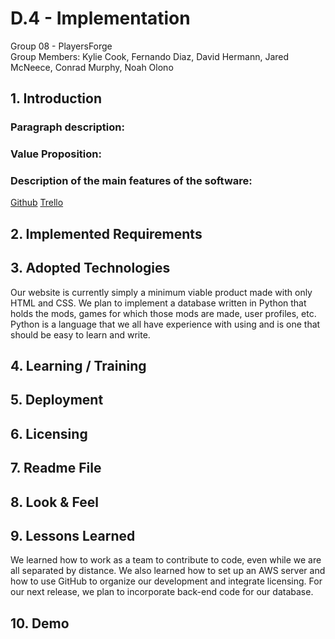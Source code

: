 # D.4 - Implementation

Group 08 - PlayersForge\
Group Members: Kylie Cook, Fernando Diaz, David Hermann, Jared McNeece, Conrad Murphy, Noah Olono

## 1. Introduction
### Paragraph description:
### Value Proposition:
### Description of the main features of the software:
   [Github](https://github.com/KylieNCook/players-forge)
   [Trello](https://trello.com/cs3864)

## 2. Implemented Requirements

## 3. Adopted Technologies
Our website is currently simply a minimum viable product made with only HTML and CSS. We plan to implement a database written in Python that holds the mods, games for which those mods are made, user profiles, etc. Python is a language that we all have experience with using and is one that should be easy to learn and write.

## 4. Learning / Training

## 5. Deployment

## 6. Licensing

## 7. Readme File

## 8. Look & Feel

## 9. Lessons Learned
We learned how to work as a team to contribute to code, even while we are all separated by distance. We also learned how to set up an AWS server and how to use GitHub to organize our development and integrate licensing. For our next release, we plan to incorporate back-end code for our database.

## 10. Demo
